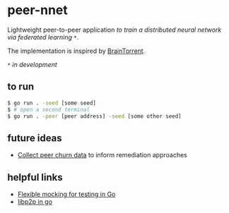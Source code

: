 # peer-nnet

Lightweight peer-to-peer application _to train a distributed neural network via federated learning `*`_.

The implementation is inspired by [BrainTorrent][].

`*` _in development_

[braintorrent]: https://arxiv.org/pdf/1905.06731.pdf

## to run

```bash
$ go run . -seed [some seed]
$ # open a second terminal
$ go run . -peer [peer address] -seed [some other seed]
```

## future ideas

- [Collect peer churn data](https://github.com/willscott/ipfs-counter/blob/willscott/churn/main.go) to inform remediation approaches

## helpful links

- [Flexible mocking for testing in Go](https://medium.com/safetycultureengineering/flexible-mocking-for-testing-in-go-f952869e34f5)
- [libp2p in go](https://ldej.nl/post/building-an-echo-application-with-libp2p/)
